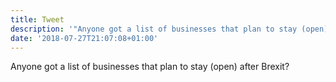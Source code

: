 ```yaml
---
title: Tweet
description: '"Anyone got a list of businesses that plan to stay (open) after Brexit?"'
date: '2018-07-27T21:07:08+01:00'
---
```

Anyone got a list of businesses that plan to stay (open) after Brexit?
